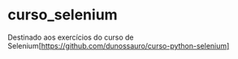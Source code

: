 # curso_selenium
Destinado aos exercícios do curso de Selenium[https://github.com/dunossauro/curso-python-selenium]
